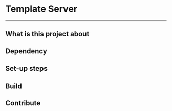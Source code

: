 # Template Server
-----

## What is this project about

## Dependency

## Set-up steps

## Build

## Contribute
